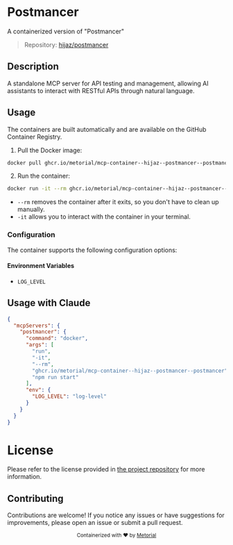 
# Postmancer

A containerized version of "Postmancer"

> Repository: [hijaz/postmancer](https://github.com/hijaz/postmancer)

## Description

A standalone MCP server for API testing and management, allowing AI assistants to interact with RESTful APIs through natural language.


## Usage

The containers are built automatically and are available on the GitHub Container Registry.

1. Pull the Docker image:

```bash
docker pull ghcr.io/metorial/mcp-container--hijaz--postmancer--postmancer
```

2. Run the container:

```bash
docker run -it --rm ghcr.io/metorial/mcp-container--hijaz--postmancer--postmancer 
```

- `--rm` removes the container after it exits, so you don't have to clean up manually.
- `-it` allows you to interact with the container in your terminal.


### Configuration

The container supports the following configuration options:




#### Environment Variables

- `LOG_LEVEL`




## Usage with Claude

```json
{
  "mcpServers": {
    "postmancer": {
      "command": "docker",
      "args": [
        "run",
        "-it",
        "--rm",
        "ghcr.io/metorial/mcp-container--hijaz--postmancer--postmancer",
        "npm run start"
      ],
      "env": {
        "LOG_LEVEL": "log-level"
      }
    }
  }
}
```

# License

Please refer to the license provided in [the project repository](https://github.com/hijaz/postmancer) for more information.

## Contributing

Contributions are welcome! If you notice any issues or have suggestions for improvements, please open an issue or submit a pull request.

<div align="center">
  <sub>Containerized with ❤️ by <a href="https://metorial.com">Metorial</a></sub>
</div>
  
